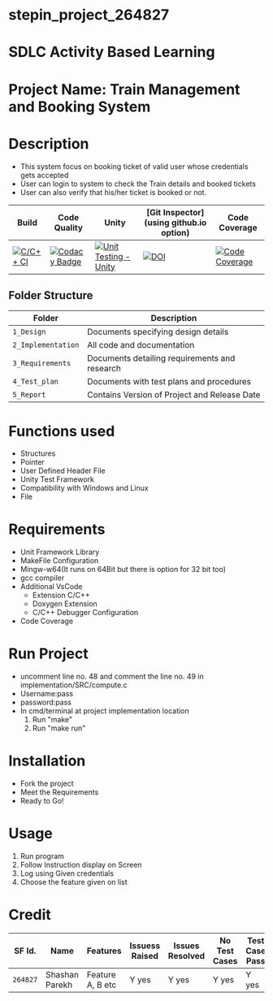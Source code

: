 # stepin_project_264827

# SDLC Activity Based Learning
# Project Name: Train Management and Booking System

# Description
* This system focus on booking ticket of valid user whose credentials gets accepted
* User can login to system to check the Train details and booked tickets
* User can also verify that his/her ticket is booked or not.

Build | Code Quality | Unity | [Git Inspector](using github.io option) | Code Coverage |
------|----------|-------|--------------|-----------------
[![C/C++ CI](https://github.com/shashanparekh/stepin_project/actions/workflows/c-cpp.yml/badge.svg)](https://github.com/shashanparekh/stepin_project/actions/workflows/c-cpp.yml) | [![Codacy Badge](https://app.codacy.com/project/badge/Grade/ecd689a6295b43e3a19abeb8a1eb7359)](https://www.codacy.com/gh/shashanparekh/stepin_project/dashboard?utm_source=github.com&amp;utm_medium=referral&amp;utm_content=shashanparekh/stepin_project&amp;utm_campaign=Badge_Grade) | [![Unit Testing - Unity](https://github.com/shashanparekh/stepin_project/actions/workflows/Unit-Testing.yml/badge.svg)](https://github.com/shashanparekh/stepin_project/actions/workflows/Unit-Testing.yml) |[![DOI](https://zenodo.org/badge/355883405.svg)](https://zenodo.org/badge/latestdoi/355883405) |  [![Code Coverage](https://github.com/shashanparekh/stepin_project/actions/workflows/code-coverage.yml/badge.svg)](https://github.com/shashanparekh/stepin_project/actions/workflows/code-coverage.yml) |


## Folder Structure
Folder             | Description
-------------------| -----------------------------------------
`1_Design`         | Documents specifying design details
`2_Implementation` | All code and documentation
`3_Requirements`   | Documents detailing requirements and research
`4_Test_plan`      | Documents with test plans and procedures
`5_Report`         | Contains Version of Project and Release Date

# Functions used
* Structures
* Pointer
* User Defined Header File
* Unity Test Framework
* Compatibility with Windows and Linux
* File

# Requirements
* Unit Framework Library
* MakeFile Configuration
* Mingw-w64(It runs on 64Bit but there is option for 32 bit too)
* gcc compiler
* Additional VsCode
  * Extension C/C++ 
  * Doxygen Extension
  * C/C++ Debugger Configuration
* Code Coverage

# Run Project
* uncomment line no. 48 and comment the line no. 49 in implementation/SRC/compute.c
* Username:pass
* password:pass
* In cmd/terminal at project implementation location
  1. Run "make"
  2. Run "make run"

# Installation
* Fork the project
* Meet the Requirements
* Ready to Go!

# Usage
1. Run program
2. Follow Instruction display on Screen
3. Log using Given credentials
4. Choose the feature given on list

# Credit

SF Id. |  Name   |    Features    | Issuess Raised |Issues Resolved|No Test Cases|Test Case Pass
-------|---------|----------------|----------------|---------------|-------------|--------------
`264827` | Shashan Parekh  | Feature A, B etc    | Y yes     | Y yes   |Y yes   |Y yes     

